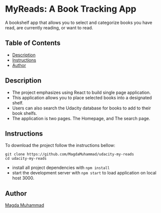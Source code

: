 # MyReads: A Book Tracking App

A bookshelf app that allows you to select and categorize books you have read, are currently reading, or want to read. 

## Table of Contents

* [Description](#Description)
* [Instructions](#Instructions)
* [Author](#Author)

## Description

- The project emphasizes using React to build single page application.
- This application allows you to place selected books into a designated shelf. 
- Users can also search the Udacity database for books to add to their book shelfs. 
- The application is two pages. The Homepage, and The search page.


## Instructions

To download the project follow the instructions bellow:

```
git clone https://github.com/MagdaMuhammad/udacity-my-reads
cd udacity-my-reads
```

- install all project dependencies with `npm install`
- start the development server with `npm start` to load application on local host 3000.

## Author

[Magda Muhammad](https://github.com/MagdaMuhammad "Github Profile")

